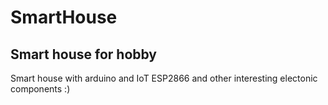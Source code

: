 # SmartHouse
Smart house for hobby
-----------------------
Smart house with arduino and IoT ESP2866 and other interesting electonic components :)
